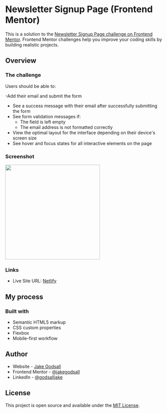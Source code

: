 # Newsletter Signup Page (Frontend Mentor)

This is a solution to the [Newsletter Signup Page challenge on Frontend Mentor](https://www.frontendmentor.io/challenges/newsletter-signup-form-with-success-message-3FC1AZbNrv/). Frontend Mentor challenges help you improve your coding skills by building realistic projects.

## Overview

### The challenge

Users should be able to:

-Add their email and submit the form

- See a success message with their email after successfully submitting the form
- See form validation messages if:
  - The field is left empty
  - The email address is not formatted correctly
- View the optimal layout for the interface depending on their device's screen size
- See hover and focus states for all interactive elements on the page

### Screenshot

<img src="" width=300px>

### Links

- Live Site URL: [Netlify](https://jakegodsall-newsletter-signup-page.netlify.app/)

## My process

### Built with

- Semantic HTML5 markup
- CSS custom properties
- Flexbox
- Mobile-first workflow

## Author

- Website - [Jake Godsall](https://jakegodsall.com)
- Frontend Mentor - [@jakegodsall](https://www.frontendmentor.io/profile/jakegodsall)
- LinkedIn - [@godsalljake](https://www.linkedin.com/in/godsalljake/)

## License

This project is open source and available under the [MIT License](https://github.com/jakegodsall/fm-newsletter-signup-page/blob/main/LICENSE).
